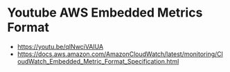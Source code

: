 # Youtube AWS Embedded Metrics Format

* https://youtu.be/qINwciVAIUA
* https://docs.aws.amazon.com/AmazonCloudWatch/latest/monitoring/CloudWatch_Embedded_Metric_Format_Specification.html
